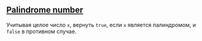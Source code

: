 ## [Palindrome number](https://leetcode.com/problems/palindrome-number/description/)

Учитывая целое число <code>x</code>, вернуть <code>true</code>, если <code>x</code> является палиндромом, и <code>false</code> в противном случае.
